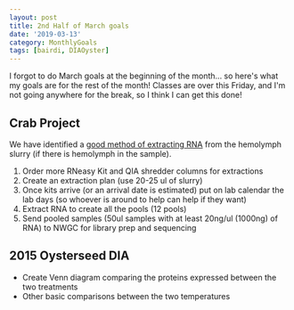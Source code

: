 ```yaml
---
layout: post
title: 2nd Half of March goals
date: '2019-03-13'
category: MonthlyGoals
tags: [bairdi, DIAOyster]
---
```

I forgot to do March goals at the beginning of the month... so here's what my goals are for the rest of the month! Classes are over this Friday, and I'm not going anywhere for the break, so I think I can get this done! 

## Crab Project
We have identified a [good method of extracting RNA](https://grace-ac.github.io/RNeasy-sample-vol-tests/) from the hemolymph slurry (if there is hemolymph in the sample). 

1. Order more RNeasy Kit and QIA shredder columns for extractions
2. Create an extraction plan (use 20-25 ul of slurry)
3. Once kits arrive (or an arrival date is estimated) put on lab calendar the lab days (so whoever is around to help can help if they want)
4. Extract RNA to create all the pools (12 pools)
5. Send pooled samples (50ul samples with at least 20ng/ul (1000ng) of RNA) to NWGC for library prep and sequencing

## 2015 Oysterseed DIA

- Create Venn diagram comparing the proteins expressed between the two treatments
- Other basic comparisons between the two temperatures 
